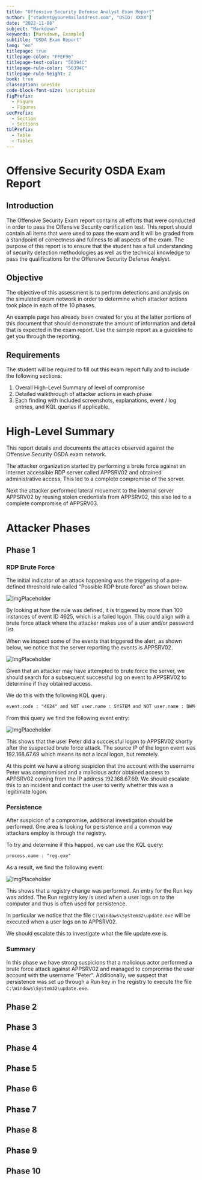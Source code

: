 ```yaml
---
title: "Offensive Security Defense Analyst Exam Report"
author: ["student@youremailaddress.com", "OSID: XXXX"]
date: "2022-11-08"
subject: "Markdown"
keywords: [Markdown, Example]
subtitle: "OSDA Exam Report"
lang: "en"
titlepage: true
titlepage-color: "FFEF96"
titlepage-text-color: "50394C"
titlepage-rule-color: "50394C"
titlepage-rule-height: 2
book: true
classoption: oneside
code-block-font-size: \scriptsize
figPrefix:
  - Figure
  - Figures
secPrefix:
  - Section
  - Sections
tblPrefix:
  - Table
  - Tables
---
```

# Offensive Security OSDA Exam Report

## Introduction

The Offensive Security Exam report contains all efforts that were conducted in order to pass the Offensive Security certification test.
This report should contain all items that were used to pass the exam and it will be graded from a standpoint of correctness and fullness to all aspects of the exam.
The purpose of this report is to ensure that the student has a full understanding of security detection methodologies as well as the technical knowledge to pass the qualifications for the Offensive Security Defense Analyst.

## Objective

The objective of this assessment is to perform detections and analysis on the simulated exam network in order to determine which attacker actions took place in each of the 10 phases.

An example page has already been created for you at the latter portions of this document that should demonstrate the amount of information and detail that is expected in the exam report.
Use the sample report as a guideline to get you through the reporting.

## Requirements

The student will be required to fill out this exam report fully and to include the following sections:

1. Overall High-Level Summary of level of compromise
2. Detailed walkthrough of attacker actions in each phase
3. Each finding with included screenshots, explanations, event / log entries, and KQL queries if applicable.

# High-Level Summary

This report details and documents the attacks observed against the Offensive Security OSDA exam network.

The attacker organization started by performing a brute force against an internet accessible RDP server called APPSRV02 and obtained administrative access. This led to a complete compromise of the server.

Next the attacker performed lateral movement to the internal server APPSRV02 by reusing stolen credentials from APPSRV02, this also led to a complete compromise of APPSRV03.

# Attacker Phases

## Phase 1

### RDP Brute Force

The initial indicator of an attack happening was the triggering of a pre-defined threshold rule called "Possible RDP brute force" as shown below.

![ImgPlaceholder](img/placeholder-image-300x225.png)

By looking at how the rule was defined, it is triggered by more than 100 instances of event ID 4625, which is a failed logon. This could align with a brute force attack where the attacker makes use of a user and/or password list.

When we inspect some of the events that triggered the alert, as shown below, we notice that the server reporting the events is APPSRV02.

![ImgPlaceholder](img/placeholder-image-300x225.png)

Given that an attacker may have attempted to brute force the server, we should search for a subsequent successful log on event to APPSRV02 to determine if they obtained access.

We do this with the following KQL query:

```default
event.code : "4624" and NOT user.name : SYSTEM and NOT user.name : DWM-2
```

From this query we find the following event entry:

![ImgPlaceholder](img/placeholder-image-300x225.png)

This shows that the user Peter did a successful logon to APPSRV02 shortly after the suspected brute force attack.
The source IP of the logon event was 192.168.67.69 which means its not a local logon, but remotely.

At this point we have a strong suspicion that the account with the username Peter was compromised and a malicious actor obtained access to APPSRV02 coming from the IP address 192.168.67.69.
We should escalate this to an incident and contact the user to verify whether this was a legitimate logon.

### Persistence

After suspicion of a compromise, additional investigation should be performed.
One area is looking for persistence and a common way attackers employ is through the registry.

To try and determine if this happed, we can use the KQL query:

```default
process.name : "reg.exe"
```

As a result, we find the following event:

![ImgPlaceholder](img/placeholder-image-300x225.png)

This shows that a registry change was performed. An entry for the Run key was added.
The Run registry key is used when a user logs on to the computer and thus is often used for persistence.

In particular we notice that the file `C:\Windows\System32\update.exe` will be executed when a user logs on to APPSRV02.

We should escalate this to investigate what the file update.exe is.

### Summary

In this phase we have strong suspicions that a malicious actor performed a brute force attack against APPSRV02 and managed to compromise the user account with the username "Peter".
Additionally, we suspect that persistence was set up through a Run key in the registry to execute the file `C:\Windows\System32\update.exe`.

## Phase 2

## Phase 3

## Phase 4

## Phase 5

## Phase 6

## Phase 7

## Phase 8

## Phase 9

## Phase 10
